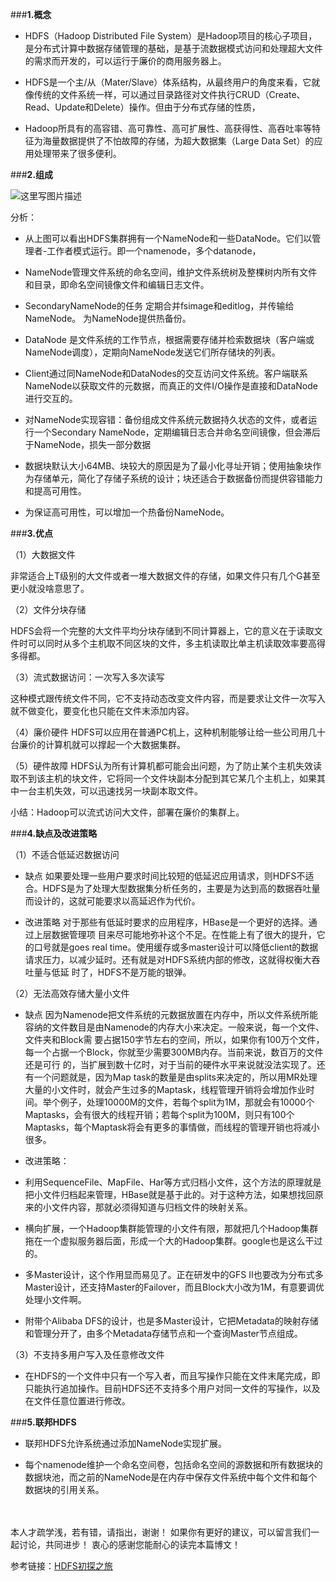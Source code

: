 ###**1.概念**

* HDFS（Hadoop Distributed File System）是Hadoop项目的核心子项目，是分布式计算中数据存储管理的基础，是基于流数据模式访问和处理超大文件的需求而开发的，可以运行于廉价的商用服务器上。

* HDFS是一个主/从（Mater/Slave）体系结构，从最终用户的角度来看，它就像传统的文件系统一样，可以通过目录路径对文件执行CRUD（Create、Read、Update和Delete）操作。但由于分布式存储的性质，

* Hadoop所具有的高容错、高可靠性、高可扩展性、高获得性、高吞吐率等特征为海量数据提供了不怕故障的存储，为超大数据集（Large Data Set）的应用处理带来了很多便利。


###**2.组成**

![这里写图片描述](http://img.blog.csdn.net/20170728104609306?watermark/2/text/aHR0cDovL2Jsb2cuY3Nkbi5uZXQvYmFpeWVfeGluZw==/font/5a6L5L2T/fontsize/400/fill/I0JBQkFCMA==/dissolve/70/gravity/SouthEast)

分析：

* 从上图可以看出HDFS集群拥有一个NameNode和一些DataNode。它们以管理者-工作者模式运行。即一个namenode，多个datanode，

* NameNode管理文件系统的命名空间，维护文件系统树及整棵树内所有文件和目录，即命名空间镜像文件和编辑日志文件。

* SecondaryNameNode的任务
定期合并fsimage和editlog，并传输给NameNode。
为NameNode提供热备份。

* DataNode 是文件系统的工作节点，根据需要存储并检索数据块（客户端或NameNode调度），定期向NameNode发送它们所存储块的列表。

* Client通过同NameNode和DataNodes的交互访问文件系统。客户端联系NameNode以获取文件的元数据，而真正的文件I/O操作是直接和DataNode进行交互的。

* 对NameNode实现容错：备份组成文件系统元数据持久状态的文件，或者运行一个Secondary NameNode，定期编辑日志合并命名空间镜像，但会滞后于NameNode，损失一部分数据

* 数据块默认大小64MB、块较大的原因是为了最小化寻址开销；使用抽象块作为存储单元，简化了存储子系统的设计；块还适合于数据备份而提供容错能力和提高可用性。

* 为保证高可用性，可以增加一个热备份NameNode。

###**3.优点**

（1）大数据文件

非常适合上T级别的大文件或者一堆大数据文件的存储，如果文件只有几个G甚至更小就没啥意思了。

（2）文件分块存储

HDFS会将一个完整的大文件平均分块存储到不同计算器上，它的意义在于读取文件时可以同时从多个主机取不同区块的文件，多主机读取比单主机读取效率要高得多得都。

（3）流式数据访问：一次写入多次读写

这种模式跟传统文件不同，它不支持动态改变文件内容，而是要求让文件一次写入就不做变化，要变化也只能在文件末添加内容。

（4）廉价硬件
HDFS可以应用在普通PC机上，这种机制能够让给一些公司用几十台廉价的计算机就可以撑起一个大数据集群。

（5）硬件故障
HDFS认为所有计算机都可能会出问题，为了防止某个主机失效读取不到该主机的块文件，它将同一个文件块副本分配到其它某几个主机上，如果其中一台主机失效，可以迅速找另一块副本取文件。

小结：Hadoop可以流式访问大文件，部署在廉价的集群上。


###**4.缺点及改进策略**

（1）不适合低延迟数据访问

* 缺点
如果要处理一些用户要求时间比较短的低延迟应用请求，则HDFS不适合。HDFS是为了处理大型数据集分析任务的，主要是为达到高的数据吞吐量而设计的，这就可能要求以高延迟作为代价。

* 改进策略
对于那些有低延时要求的应用程序，HBase是一个更好的选择。通过上层数据管理项 目来尽可能地弥补这个不足。在性能上有了很大的提升，它的口号就是goes real time。使用缓存或多master设计可以降低client的数据请求压力，以减少延时。还有就是对HDFS系统内部的修改，这就得权衡大吞吐量与低延 时了，HDFS不是万能的银弹。

（2）无法高效存储大量小文件

* 缺点
因为Namenode把文件系统的元数据放置在内存中，所以文件系统所能容纳的文件数目是由Namenode的内存大小来决定。一般来说，每一个文件、文件夹和Block需 要占据150字节左右的空间，所以，如果你有100万个文件，每一个占据一个Block，你就至少需要300MB内存。当前来说，数百万的文件还是可行 的，当扩展到数十亿时，对于当前的硬件水平来说就没法实现了。还有一个问题就是，因为Map task的数量是由splits来决定的，所以用MR处理大量的小文件时，就会产生过多的Maptask，线程管理开销将会增加作业时间。举个例子，处理10000M的文件，若每个split为1M，那就会有10000个Maptasks，会有很大的线程开销；若每个split为100M，则只有100个Maptasks，每个Maptask将会有更多的事情做，而线程的管理开销也将减小很多。

* 改进策略：
 * 利用SequenceFile、MapFile、Har等方式归档小文件，这个方法的原理就是把小文件归档起来管理，HBase就是基于此的。对于这种方法，如果想找回原来的小文件内容，那就必须得知道与归档文件的映射关系。
 * 横向扩展，一个Hadoop集群能管理的小文件有限，那就把几个Hadoop集群拖在一个虚拟服务器后面，形成一个大的Hadoop集群。google也是这么干过的。
 * 多Master设计，这个作用显而易见了。正在研发中的GFS II也要改为分布式多Master设计，还支持Master的Failover，而且Block大小改为1M，有意要调优处理小文件啊。
 * 附带个Alibaba DFS的设计，也是多Master设计，它把Metadata的映射存储和管理分开了，由多个Metadata存储节点和一个查询Master节点组成。

（3）不支持多用户写入及任意修改文件

* 在HDFS的一个文件中只有一个写入者，而且写操作只能在文件末尾完成，即只能执行追加操作。目前HDFS还不支持多个用户对同一文件的写操作，以及在文件任意位置进行修改。


###**5.联邦HDFS**

* 联邦HDFS允许系统通过添加NameNode实现扩展。

* 每个namenode维护一个命名空间卷，包括命名空间的源数据和所有数据块的数据块池，而之前的NameNode是在内存中保存文件系统中每个文件和每个数据块的引用关系。






<br>
<br>
本人才疏学浅，若有错，请指出，谢谢！ 
如果你有更好的建议，可以留言我们一起讨论，共同进步！ 
衷心的感谢您能耐心的读完本篇博文！


参考链接：[HDFS初探之旅](http://www.cnblogs.com/xia520pi/archive/2012/05/28/2520813.html)